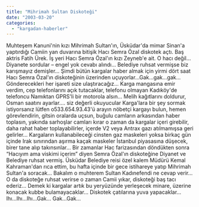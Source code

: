 ```yaml
---
title: "Mihrimah Sultan Diskoteği"
date: "2003-03-20"
categories: 
  - "kargadan-haberler"
---
```


Muhteşem Kanuni'nin kızı Mihrimah Sultan'ın, Üsküdar'da mimar Sinan'a yaptırdığı Camiin yan duvarına bitişik Hacı Semra Özal diskotek açtı. Baş aktris Fatih Ürek. İş yeri Hacı Semra Özal'ın kızı Zeyneb'e ait. O hacı değil... Diyanete sordular – engel yok cevabı alındı... Belediye ruhsat vermişse biz karışmayız demişler... Şimdi bütün kargalar haber almak için yirmi dört saat Hacı Semra Özal'ın diskoteğinin üzerinden uçuyorlar...Gak...gak...gak... Gönderecekleri her işareti size ulaştıracağız... Karga mangasına emir verdim, cep telefonlarını açık tutacaklar, telefonu olmayan Kadıköy'de telefoncu Namıktan GPRS'li bir motorola alsın... Melih kağıtlarını doldurur, Osman saatını ayarlar.... siz değerli okuyucular Karga'lara bir şey sormak istiyorsanız lütfen o533.654.93.43'ü arayın nöbetçi kargayı bulun, hemen görevlendirin, gitsin oralarda uçsun, buğulu camların arkasından haber toplasın, yakında sarhoşlar camları kırar o zaman da kargalar içeri girebilir, daha rahat haber toplayabilirler, içerde V2 veya Antrax gazı atılmamışsa geri gelirler... Kargaların kullanabileceği cinsten gaz maskeleri yoksa birkaç gün içinde Irak sınırından aşırma kaçak maskeler İstanbul piyasasına düşecek, birer tane alıp takınsınlar... Bir zamanlar Hac farizasından döndükten sonra “Hacıyım ama viskimi içerim” diyen Semra Özal'ın diskoteğine Diyanet ve Belediye ruhsat vermiş. Üsküdar Belediye reisi özel kalem Müdürü Kemal Kahraman'dan rıca ettim, bu hafta içinde bir gece istihareye yatıp Mihrimah Sultan'a soracak... Bakalım o muhterem Sultan Kadınefendi ne cevap verir... O da diskoteğe ruhsat verirse o zaman Camii yıkar, diskoteği baş tacı ederiz... Demek ki kargalar artık bu yeryüzünde yerleşecek minare, üzerine konacak kubbe bulamayacaklar... Diskotek çatılarına yuva yapacaklar... Ihı...Ihı...Ihı...Gak... Gak...Gak...
